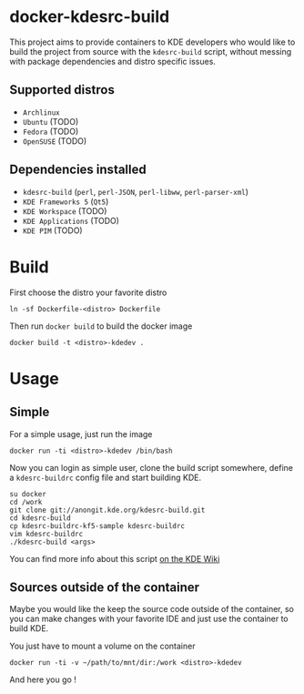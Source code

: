 docker-kdesrc-build
===================
This project aims to provide containers to KDE developers 
who would like to build the project from source with the `kdesrc-build` script, 
without messing with package dependencies and distro specific issues.

Supported distros
-----------------

* `Archlinux`
* `Ubuntu` (TODO)
* `Fedora` (TODO)
* `OpenSUSE` (TODO)

Dependencies installed
----------------------

* `kdesrc-build` (`perl`, `perl-JSON`, `perl-libww`, `perl-parser-xml`)
* `KDE Frameworks 5` (`Qt5`)
* `KDE Workspace` (TODO)
* `KDE Applications` (TODO)
* `KDE PIM` (TODO)

Build
=====

First choose the distro your favorite distro

    ln -sf Dockerfile-<distro> Dockerfile

Then run `docker build` to build the docker image

    docker build -t <distro>-kdedev .

Usage
=====

Simple
------
For a simple usage, just run the image

    docker run -ti <distro>-kdedev /bin/bash

Now you can login as simple user, clone the build script somewhere, define a
`kdesrc-buildrc` config file and start building KDE.

    su docker
    cd /work
    git clone git://anongit.kde.org/kdesrc-build.git
    cd kdesrc-build
    cp kdesrc-buildrc-kf5-sample kdesrc-buildrc
    vim kdesrc-buildrc
    ./kdesrc-build <args>

You can find more info about this script [on the KDE Wiki](https://techbase.kde.org/Getting_Started/Build/kdesrc-build)

Sources outside of the container
--------------------------------

Maybe you would like the keep the source code outside of the container,
so you can make changes with your favorite IDE and just use the container
to build KDE.

You just have to mount a volume on the container

    docker run -ti -v ~/path/to/mnt/dir:/work <distro>-kdedev

And here you go !
